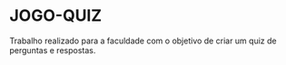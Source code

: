 # JOGO-QUIZ
Trabalho realizado para a faculdade com o objetivo de criar um quiz de perguntas e respostas.
